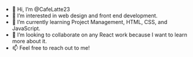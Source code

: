 - 👋 Hi, I’m @CafeLatte23
- 👀 I’m interested in web design and front end development.
- 🌱 I’m currently learning Project Management, HTML, CSS, and JavaScript.
- 💞️ I’m looking to collaborate on any React work because I want to learn more about it.
- 📫 Feel free to reach out to me!

<!---
CafeLatte23/CafeLatte23 is a ✨ special ✨ repository because its `README.md` (this file) appears on your GitHub profile.
You can click the Preview link to take a look at your changes.
--->
